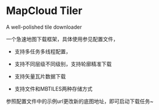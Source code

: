 
# MapCloud Tiler

A well-polished tile downloader

一个急速地图下载框架，具体使用参见配置文件，

- 支持多任务多线程配置，

- 支持不同层级不同级别，支持轮廓精准下载

- 支持矢量瓦片数据下载

- 支持文件和MBTILES两种存储方式

参照配置文件中的示例url更改新的底图地址，即可启动下载任务~
